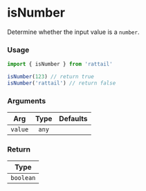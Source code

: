 # isNumber

Determine whether the input value is a `number`.

### Usage

```ts
import { isNumber } from 'rattail'

isNumber(123) // return true
isNumber('rattail') // return false
```

### Arguments

| Arg     | Type  | Defaults |
| ------- | :---: | -------: |
| `value` | `any` |          |

### Return

|   Type    |
| :-------: |
| `boolean` |
